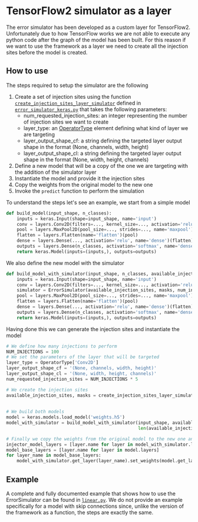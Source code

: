 # TensorFlow2 simulator as a layer
The error simulator has been developed as a custom layer for TensorFlow2.
Unfortunately due to how TensorFlow works we are not able to execute any python code after
the graph of the model has been built. For this reason if we want to use the framework as a layer we need to create
all the injection sites before the model is created.

## How to use
The steps required to setup the simulator are the following 
1. Create a set of injection sites using the function [`create_injection_sites_layer_simulator`](../../../src/error_simulator_keras.py) defined in [`error_simulator_keras.py`](../../../src/error_simulator_keras.py) that takes the following parameters:
    - num_requested_injection_sites: an integer representing the number of injection sites we want to create
    - layer_type: an [OperatorType](../../../src/operators.py) element defining what kind of layer we are targeting
    - layer_output_shape_cf: a string defining the targeted layer output shape in the format (None, channels, width, height)
    - layer_output_shape_cl: a string defining the targeted layer output shape in the format (None, width, height, channels)
2. Define a new model that will be a copy of the one we are targeting with the addition of the simulator layer
3. Instantiate the model and provide it the injection sites
4. Copy the weights from the original model to the new one
5. Invoke the `predict` function to perform the simulation

To understand the steps let's see an example, we start from a simple model 
```python
def build_model(input_shape, n_classes):
    inputs = keras.Input(shape=input_shape, name='input')
    conv = layers.Conv2D(filters=..., kernel_size=..., activation='relu', name='conv')(inputs)
    pool = layers.MaxPool2D(pool_size=..., strides=..., name='maxpool')(conv)
    flatten = layers.Flatten(name='flatten')(pool)
    dense = layers.Dense(..., activation='relu', name='dense')(flatten)
    outputs = layers.Dense(n_classes, activation='softmax', name='dense')(dense)
    return keras.Model(inputs=(inputs,), outputs=outputs)
```
We also define the new model with the simulator 
```python
def build_model_with_simulator(input_shape, n_classes, available_injection_sites, masks, num_inj_sites):
    inputs = keras.Input(shape=input_shape, name='input')
    conv = layers.Conv2D(filters=..., kernel_size=..., activation='relu', name='conv')(inputs)
    simulator = ErrorSimulator(available_injection_sites, masks, num_inj_sites)(conv)
    pool = layers.MaxPool2D(pool_size=..., strides=..., name='maxpool')(simulator[0])
    flatten = layers.Flatten(name='flatten')(pool)
    dense = layers.Dense(..., activation='relu', name='dense')(flatten)
    outputs = layers.Dense(n_classes, activation='softmax', name='dense')(dense)
    return keras.Model(inputs=(inputs,), outputs=outputs)
```
Having done this we can generate the injection sites and instantiate the model
```python
# We define how many injections to perform
NUM_INJECTIONS = 100
# We set the parameters of the layer that will be targeted
layer_type = OperatorType['Conv2D']
layer_output_shape_cf = '(None, channels, width, height)'
layer_output_shape_cl = '(None, width, height, channels)'
num_requested_injection_sites = NUM_INJECTIONS * 5

# We create the injection sites
available_injection_sites, masks = create_injection_sites_layer_simulator(num_requested_injection_sites,
                                                                          layer_type,
                                                                          layer_output_shape_cf, layer_output_shape_cl)
# We build both models
model = keras.models.load_model('weights.h5')
model_with_simulator = build_model_with_simulator(input_shape, available_injection_sites, masks,
                                                  len(available_injection_sites))

# Finally we copy the weights from the original model to the new one and we are ready to perform the simulation
injector_model_layers = [layer.name for layer in model_with_simulator.layers]
model_base_layers = [layer.name for layer in model.layers]
for layer_name in model_base_layers:
    model_with_simulator.get_layer(layer_name).set_weights(model.get_layer(layer_name).get_weights())
```

## Example
A complete and fully documented example that shows how to use the ErrorSimulator can be found in [`linear.py`](linear.py).
We do not provide an example specifically for a model with skip connections since, unlike the version of the framework as 
a function, the steps are exactly the same. 